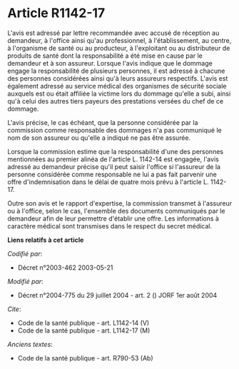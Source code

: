 # Article R1142-17

L'avis est adressé par lettre recommandée avec accusé de réception au demandeur, à l'office ainsi qu'au professionnel, à
l'établissement, au centre, à l'organisme de santé ou au producteur, à l'exploitant ou au distributeur de produits de santé
dont la responsabilité a été mise en cause par le demandeur et à son assureur. Lorsque l'avis indique que le dommage engage
la responsabilité de plusieurs personnes, il est adressé à chacune des personnes considérées ainsi qu'à leurs assureurs
respectifs. L'avis est également adressé au service médical des organismes de sécurité sociale auxquels est ou était affiliée
la victime lors du dommage qu'elle a subi, ainsi qu'à celui des autres tiers payeurs des prestations versées du chef de ce
dommage.

L'avis précise, le cas échéant, que la personne considérée par la commission comme responsable des dommages n'a pas
communiqué le nom de son assureur ou qu'elle a indiqué ne pas être assurée.

Lorsque la commission estime que la responsabilité d'une des personnes mentionnées au premier alinéa de l'article L. 1142-14
est engagée, l'avis adressé au demandeur précise qu'il peut saisir l'office si l'assureur de la personne considérée comme
responsable ne lui a pas fait parvenir une offre d'indemnisation dans le délai de quatre mois prévu à l'article L. 1142-17.

Outre son avis et le rapport d'expertise, la commission transmet à l'assureur ou à l'office, selon le cas, l'ensemble des
documents communiqués par le demandeur afin de leur permettre d'établir une offre. Les informations à caractère médical sont
transmises dans le respect du secret médical.

**Liens relatifs à cet article**

_Codifié par_:

  - Décret n°2003-462 2003-05-21

_Modifié par_:

  - Décret n°2004-775 du 29 juillet 2004 - art. 2 () JORF 1er août 2004

_Cite_:

  - Code de la santé publique - art. L1142-14 (V)
  - Code de la santé publique - art. L1142-17 (M)

_Anciens textes_:

  - Code de la santé publique - art. R790-53 (Ab)
